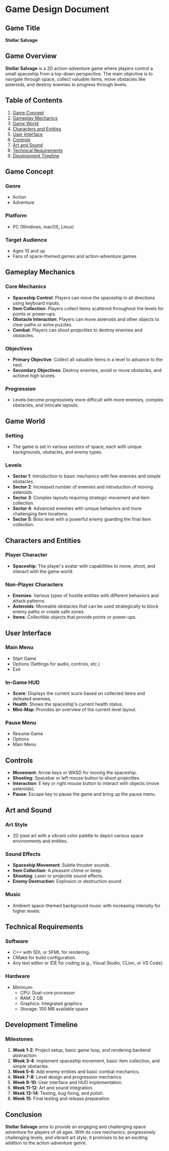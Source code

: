 # Game Design Document

## Game Title

**Stellar Salvage**

## Game Overview

**Stellar Salvage** is a 2D action-adventure game where players control a small spaceship from a top-down perspective.
The main objective is to navigate through space, collect valuable items, move obstacles like asteroids, and destroy
enemies to progress through levels.

## Table of Contents

1. [Game Concept](#game-concept)
2. [Gameplay Mechanics](#gameplay-mechanics)
3. [Game World](#game-world)
4. [Characters and Entities](#characters-and-entities)
5. [User Interface](#user-interface)
6. [Controls](#controls)
7. [Art and Sound](#art-and-sound)
8. [Technical Requirements](#technical-requirements)
9. [Development Timeline](#development-timeline)

## Game Concept

### Genre

- Action
- Adventure

### Platform

- PC (Windows, macOS, Linux)

### Target Audience

- Ages 10 and up
- Fans of space-themed games and action-adventure games

## Gameplay Mechanics

### Core Mechanics

- **Spaceship Control**: Players can move the spaceship in all directions using keyboard inputs.
- **Item Collection**: Players collect items scattered throughout the levels for points or power-ups.
- **Obstacle Interaction**: Players can move asteroids and other objects to clear paths or solve puzzles.
- **Combat**: Players can shoot projectiles to destroy enemies and obstacles.

### Objectives

- **Primary Objective**: Collect all valuable items in a level to advance to the next.
- **Secondary Objectives**: Destroy enemies, avoid or move obstacles, and achieve high scores.

### Progression

- Levels become progressively more difficult with more enemies, complex obstacles, and intricate layouts.

## Game World

### Setting

- The game is set in various sectors of space, each with unique backgrounds, obstacles, and enemy types.

### Levels

- **Sector 1**: Introduction to basic mechanics with few enemies and simple obstacles.
- **Sector 2**: Increased number of enemies and introduction of moving asteroids.
- **Sector 3**: Complex layouts requiring strategic movement and item collection.
- **Sector 4**: Advanced enemies with unique behaviors and more challenging item locations.
- **Sector 5**: Boss level with a powerful enemy guarding the final item collection.

## Characters and Entities

### Player Character

- **Spaceship**: The player's avatar with capabilities to move, shoot, and interact with the game world.

### Non-Player Characters

- **Enemies**: Various types of hostile entities with different behaviors and attack patterns.
- **Asteroids**: Moveable obstacles that can be used strategically to block enemy paths or create safe zones.
- **Items**: Collectible objects that provide points or power-ups.

## User Interface

### Main Menu

- Start Game
- Options (Settings for audio, controls, etc.)
- Exit

### In-Game HUD

- **Score**: Displays the current score based on collected items and defeated enemies.
- **Health**: Shows the spaceship's current health status.
- **Mini-Map**: Provides an overview of the current level layout.

### Pause Menu

- Resume Game
- Options
- Main Menu

## Controls

- **Movement**: Arrow keys or WASD for moving the spaceship.
- **Shooting**: Spacebar or left mouse button to shoot projectiles.
- **Interaction**: E key or right mouse button to interact with objects (move asteroids).
- **Pause**: Escape key to pause the game and bring up the pause menu.

## Art and Sound

### Art Style

- 2D pixel art with a vibrant color palette to depict various space environments and entities.

### Sound Effects

- **Spaceship Movement**: Subtle thruster sounds.
- **Item Collection**: A pleasant chime or beep.
- **Shooting**: Laser or projectile sound effects.
- **Enemy Destruction**: Explosion or destruction sound.

### Music

- Ambient space-themed background music with increasing intensity for higher levels.

## Technical Requirements

### Software

- C++ with SDL or SFML for rendering.
- CMake for build configuration.
- Any text editor or IDE for coding (e.g., Visual Studio, CLion, or VS Code).

### Hardware

- Minimum:
    - CPU: Dual-core processor
    - RAM: 2 GB
    - Graphics: Integrated graphics
    - Storage: 100 MB available space

## Development Timeline

### Milestones

1. **Week 1-2**: Project setup, basic game loop, and rendering backend abstraction.
2. **Week 3-4**: Implement spaceship movement, basic item collection, and simple obstacles.
3. **Week 5-6**: Add enemy entities and basic combat mechanics.
4. **Week 7-8**: Level design and progression mechanics.
5. **Week 9-10**: User interface and HUD implementation.
6. **Week 11-12**: Art and sound integration.
7. **Week 13-14**: Testing, bug fixing, and polish.
8. **Week 15**: Final testing and release preparation.

## Conclusion

**Stellar Salvage** aims to provide an engaging and challenging space adventure for players of all ages. With its core
mechanics, progressively challenging levels, and vibrant art style, it promises to be an exciting addition to the
action-adventure genre.
